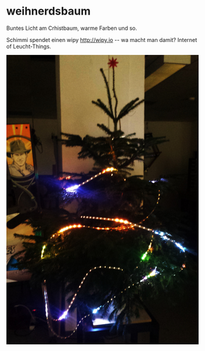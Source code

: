 # weihnerdsbaum
Buntes Licht am Crhistbaum, warme Farben und so.

Schimmi spendet einen wipy http://wipy.io -- wa macht man damit? Internet of Leucht-Things.

[![Baum](https://github.com/fablabnbg/weihnerdsbaum/blob/master/20151202_020153.jpg)](https://github.com/fablabnbg/weihnerdsbaum)

